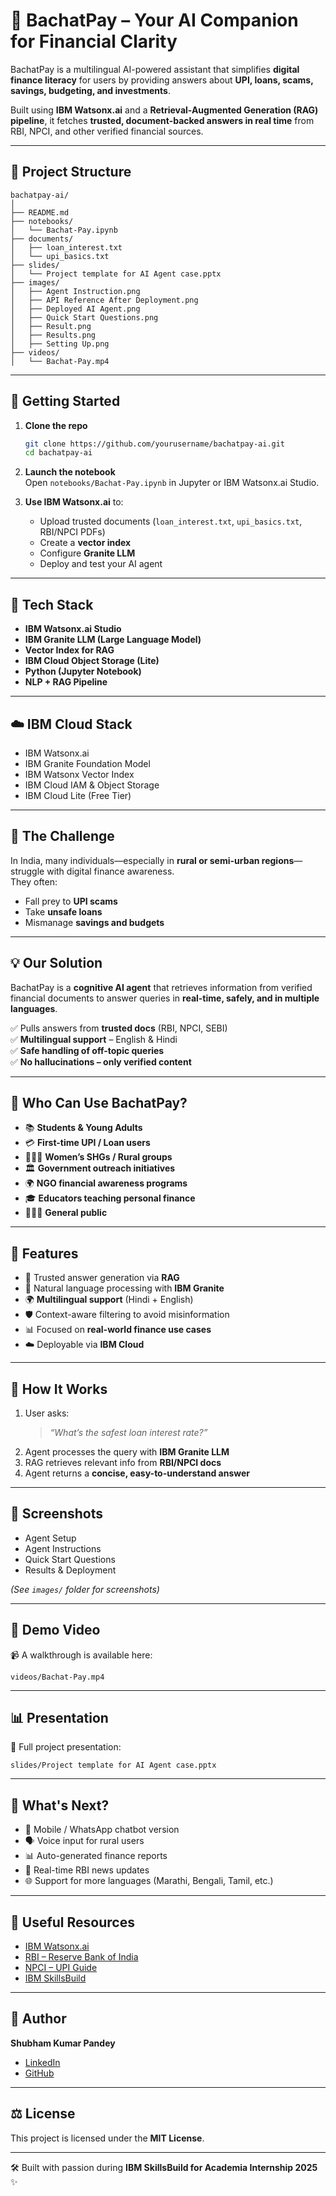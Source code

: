# 💬 BachatPay – Your AI Companion for Financial Clarity  

BachatPay is a multilingual AI-powered assistant that simplifies **digital finance literacy** for users by providing answers about **UPI, loans, scams, savings, budgeting, and investments**.  

Built using **IBM Watsonx.ai** and a **Retrieval-Augmented Generation (RAG) pipeline**, it fetches **trusted, document-backed answers in real time** from RBI, NPCI, and other verified financial sources.  

---

## 📁 Project Structure
```
bachatpay-ai/
│
├── README.md
├── notebooks/
│   └── Bachat-Pay.ipynb
├── documents/
│   ├── loan_interest.txt
│   └── upi_basics.txt
├── slides/
│   └── Project template for AI Agent case.pptx
├── images/
│   ├── Agent Instruction.png
│   ├── API Reference After Deployment.png
│   ├── Deployed AI Agent.png
│   ├── Quick Start Questions.png
│   ├── Result.png
│   ├── Results.png
│   ├── Setting Up.png
├── videos/
│   └── Bachat-Pay.mp4
```

---

## 🚀 Getting Started  

1. **Clone the repo**  
   ```bash
   git clone https://github.com/yourusername/bachatpay-ai.git
   cd bachatpay-ai
   ```

2. **Launch the notebook**  
   Open `notebooks/Bachat-Pay.ipynb` in Jupyter or IBM Watsonx.ai Studio.  

3. **Use IBM Watsonx.ai** to:  
   - Upload trusted documents (`loan_interest.txt`, `upi_basics.txt`, RBI/NPCI PDFs)  
   - Create a **vector index**  
   - Configure **Granite LLM**  
   - Deploy and test your AI agent  

---

## 🧠 Tech Stack  

- **IBM Watsonx.ai Studio**  
- **IBM Granite LLM (Large Language Model)**  
- **Vector Index for RAG**  
- **IBM Cloud Object Storage (Lite)**  
- **Python (Jupyter Notebook)**  
- **NLP + RAG Pipeline**  

---

## ☁️ IBM Cloud Stack  

- IBM Watsonx.ai  
- IBM Granite Foundation Model  
- IBM Watsonx Vector Index  
- IBM Cloud IAM & Object Storage  
- IBM Cloud Lite (Free Tier)  

---

## 🧩 The Challenge  

In India, many individuals—especially in **rural or semi-urban regions**—struggle with digital finance awareness.  
They often:  
- Fall prey to **UPI scams**  
- Take **unsafe loans**  
- Mismanage **savings and budgets**  

---

## 💡 Our Solution  

BachatPay is a **cognitive AI agent** that retrieves information from verified financial documents to answer queries in **real-time, safely, and in multiple languages**.  

✅ Pulls answers from **trusted docs** (RBI, NPCI, SEBI)  
✅ **Multilingual support** – English & Hindi  
✅ **Safe handling of off-topic queries**  
✅ **No hallucinations – only verified content**  

---

## 👥 Who Can Use BachatPay?  

- 📚 **Students & Young Adults**  
- 💳 **First-time UPI / Loan users**  
- 👩‍👩‍👧 **Women’s SHGs / Rural groups**  
- 🏛 **Government outreach initiatives**  
- 🌍 **NGO financial awareness programs**  
- 🎓 **Educators teaching personal finance**  
- 👨‍👩‍👧 **General public**  

---

## 🌟 Features  

- 🎯 Trusted answer generation via **RAG**  
- 🤖 Natural language processing with **IBM Granite**  
- 🌍 **Multilingual support** (Hindi + English)  
- 🛡 Context-aware filtering to avoid misinformation  
- 📊 Focused on **real-world finance use cases**  
- ☁️ Deployable via **IBM Cloud**  

---

## 🚀 How It Works  

1. User asks:  
   > *“What’s the safest loan interest rate?”*  
2. Agent processes the query with **IBM Granite LLM**  
3. RAG retrieves relevant info from **RBI/NPCI docs**  
4. Agent returns a **concise, easy-to-understand answer**  

---

## 📸 Screenshots  

- Agent Setup  
- Agent Instructions  
- Quick Start Questions  
- Results & Deployment  

*(See `images/` folder for screenshots)*  

---

## 🎥 Demo Video  

📹 A walkthrough is available here:  
```
videos/Bachat-Pay.mp4
```

---

## 📊 Presentation  

📂 Full project presentation:  
```
slides/Project template for AI Agent case.pptx
```

---

## 🔮 What's Next?  

- 📲 Mobile / WhatsApp chatbot version  
- 🗣 Voice input for rural users  
- 📊 Auto-generated finance reports  
- 📰 Real-time RBI news updates  
- 🌐 Support for more languages (Marathi, Bengali, Tamil, etc.)  

---

## 🔗 Useful Resources  

- [IBM Watsonx.ai](https://www.ibm.com/watsonx)  
- [RBI – Reserve Bank of India](https://www.rbi.org.in)  
- [NPCI – UPI Guide](https://www.npci.org.in)  
- [IBM SkillsBuild](https://skillsbuild.org)  

---

## 👤 Author  

**Shubham Kumar Pandey**  
- [LinkedIn](https://www.linkedin.com/)  
- [GitHub](https://github.com/)  

---

## ⚖️ License  

This project is licensed under the **MIT License**.  

---

🛠️ Built with passion during **IBM SkillsBuild for Academia Internship 2025** ✨
